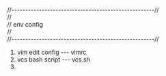 
//----------------------------------------------------//  
//  
// env config  
//  
//----------------------------------------------------//  
1. vim edit config --- vimrc  
2. vcs bash script --- vcs.sh  
3.  



